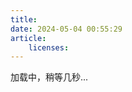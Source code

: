 ```yaml
---
title:
date: 2024-05-04 00:55:29
article:
    licenses:
---
```


<link rel="stylesheet" type="text/css" href="/css/friends.css">
<script type="text/javascript" defer src="/js/friends.js"></script>
<div class="links-content">加载中，稍等几秒...</div>
